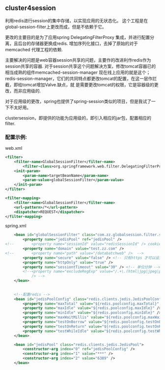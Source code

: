 ## cluster4session

利用redis进行session的集中存储，以实现应用的无状态化。
这个工程是在global-session-filter上更改而成，但是不依赖于它。

更改的主要目的是为了应用spring DelegatingFilterProxy
集成，并进行配置分离，且后台的存储器更换成redis.
增加序列化接口，去掉了原始的对于memcached 代理工程的依赖.

主要解决的问题是web容器session共享的问题，主要作的改进利作redis作为session共享的容器.
对于session共享这个问题解决方案，修改tomcat容器已的相当成熟的组件memcached-session-manager 现在线上应用的就是这个；
redis-session-manager，它们的共同特点都更改tomcat的配置，在这一层作拦截，即给tomcat增加Valve.缺点，就
是需要更改tomcat的权限，它是容器级的更改，而非应用级的.


对于应用级的更改，spring也提供了spring-session类似的项目，但是我试了一下不太好用。

clustersession，即提供的功能为应用级的，即引入相应的jar包，配置相应的filter.




### 配置示例:

web.xml

```xml
<filter>
	<filter-name>GlobalSessionFilter</filter-name>
		<filter-class>org.springframework.web.filter.DelegatingFilterProxy</filter-class>
	<init-param>
		<param-name>targetBeanName</param-name>
		<param-value>globalSessionFilter</param-value>
	</init-param>
</filter>

<filter-mapping>
    <filter-name>GlobalSessionFilter</filter-name>
    <url-pattern>/*</url-pattern>
    <dispatcher>REQUEST</dispatcher>
</filter-mapping>
```


spring.xml


```xml
	<bean id="globalSessionFilter" class="com.zz.globalsession.filter.support.RedisSessionFilter" init-method="initSettings" >
		<property name="jedisPool" ref="jedisPool" />
<!-- 		<property name="sessionId" value="redisSessionId" /> cookie名字 -->
		<property name="domain" value="test.zz.com" />
<!-- 		<property name="path" value="/databatchweb" />  -->
		<property name="secure" value="false" /> <!-- 只有https 才可以设为true-->
		<property name="httpOnly" value="true" />
		<property name="sessiontTimeout" value="30" /> <!-- 单位分钟 -->
		<!--<property name="excludeRegExp" value="/.+\.(html|jpg|jpeg|png|gif|js|css|swf)" 
			/> -->
	</bean>
	
	
	<!--配置redis -->
	<bean id="jedisPoolConfig" class="redis.clients.jedis.JedisPoolConfig">
		<property name="maxTotal" value="${redis.poolconfig.maxTotal}" />
		<property name="maxIdle" value="${redis.poolconfig.maxIdle}" />
		<property name="minIdle" value="${redis.poolconfig.minIdle}" />
		<property name="maxWaitMillis" value="${redis.poolconfig.maxWaitMills}" />
		<property name="testOnBorrow" value="${redis.poolconfig.testOnBorrow}" />
		<property name="testOnReturn" value="${redis.poolconfig.testOnReturn}" />
		<property name="testWhileIdle" value="${redis.poolconfig.testWhileIdle}" />
	</bean>

	<bean id="jedisPool" class="redis.clients.jedis.JedisPool">
		<constructor-arg index="0" ref="jedisPoolConfig" />
		<constructor-arg index="1" value="***" />
		<constructor-arg index="2" value="6389" />
	</bean>
```	

	
	
